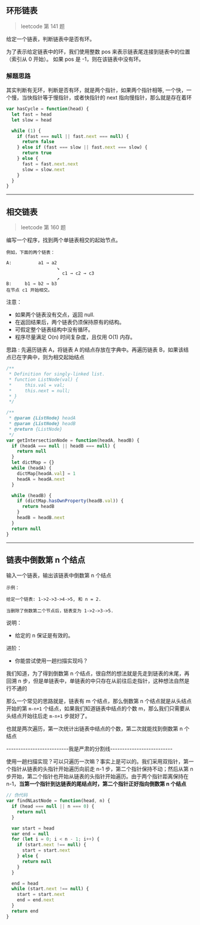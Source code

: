 ## 环形链表

> leetcode 第 141 题

给定一个链表，判断链表中是否有环。

为了表示给定链表中的环，我们使用整数 pos 来表示链表尾连接到链表中的位置（索引从 0 开始）。 如果 pos 是 -1，则在该链表中没有环。

### 解题思路

其实判断有无环，判断是否有环，就是两个指针，如果两个指针相等, 一个快，一个慢，当快指针等于慢指针，或者快指针的 next 指向慢指针，那么就是存在着环

```javascript
var hasCycle = function(head) {
  let fast = head
  let slow = head

  while (1) {
    if (fast === null || fast.next === null) {
      return false
    } else if (fast === slow || fast.next === slow) {
      return true
    } else {
      fast = fast.next.next
      slow = slow.next
    }
  }
}
```

---

## 相交链表

> leetcode 第 160 题

编写一个程序，找到两个单链表相交的起始节点。

```base
例如，下面的两个链表：

A:          a1 → a2
                   ↘
                     c1 → c2 → c3
                   ↗
B:     b1 → b2 → b3
在节点 c1 开始相交。
```

注意：

- 如果两个链表没有交点，返回 null.
- 在返回结果后，两个链表仍须保持原有的结构。
- 可假定整个链表结构中没有循环。
- 程序尽量满足 O(n) 时间复杂度，且仅用 O(1) 内存。

思路 : 先遍历链表 A，将链表 A 的结点存放在字典中。再遍历链表 B，如果该结点已在字典中，则为相交起始结点

```javascript
/**
 * Definition for singly-linked list.
 * function ListNode(val) {
 *     this.val = val;
 *     this.next = null;
 * }
 */

/**
 * @param {ListNode} headA
 * @param {ListNode} headB
 * @return {ListNode}
 */
var getIntersectionNode = function(headA, headB) {
  if (headA === null || headB === null) {
    return null
  }
  let dictMap = {}
  while (headA) {
    dictMap[headA.val] = 1
    headA = headA.next
  }

  while (headB) {
    if (dictMap.hasOwnProperty(headB.val)) {
      return headB
    }
    headB = headB.next
  }
  return null
}
```

---

## 链表中倒数第 n 个结点

输入一个链表，输出该链表中倒数第 n 个结点

```base
示例：

给定一个链表: 1->2->3->4->5, 和 n = 2.

当删除了倒数第二个节点后，链表变为 1->2->3->5.
```

说明：

- 给定的 n 保证是有效的。

进阶：

- 你能尝试使用一趟扫描实现吗？

我们知道，为了得到倒数第 n 个结点，很自然的想法就是先走到链表的末尾，再回溯 n 步，但是单链表中，单链表的中只存在从前往后走指针，这种想法自然是行不通的

那么一个常见的思路就是，链表有 m 个结点，那么倒数第 n 个结点就是从头结点开始的第 `m-n+1` 个结点，如果我们知道链表中结点的个数 m，那么我们只需要从头结点开始往后走 `m-n+1` 步就好了。

也就是两次遍历，第一次统计出链表中结点的个数，第二次就能找到倒数第 n 个结点

--------------------------我是严肃的分割线--------------------------

使用一趟扫描实现？可以只遍历一次嘛？事实上是可以的。我们采用双指针，第一个指针从链表的头指针开始遍历向前走 n-1 步，第二个指针保持不动；然后从第 n 步开始，第二个指针也开始从链表的头指针开始遍历。由于两个指针距离保持在 n-1，**当第一个指针到达链表的尾结点时，第二个指针正好指向倒数第 n 个结点**

```javascript
// 伪代码
var findNLastNode = function(head, n) {
  if (head === null || n === 0) {
    return null
  }

  var start = head
  var end = null
  for (let i = 0; i < n - 1; i++) {
    if (start.next !== null) {
      start = start.next
    } else {
      return null
    }
  }

  end = head
  while (start.next !== null) {
    start = start.next
    end = end.next
  }
  return end
}
```
